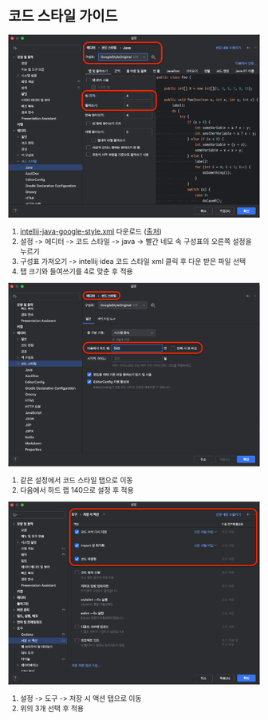 # 코드 스타일 가이드

<img src="../../docs/images/step01.png" alt="가이드 적용 1단계">

1. [intellij-java-google-style.xml](intellij-java-google-style.xml) 다운로드 ([출처](https://google.github.io/styleguide/javaguide.html))
2. 설정 -> 에디터 -> 코드 스타일 -> java -> 빨간 네모 속 구성표의 오른쪽 설정을 누르기
3. 구성표 가져오기 -> intellij idea 코드 스타일 xml 클릭 후 다운 받은 파일 선택
4. 탭 크기와 들여쓰기를 4로 맞춘 후 적용

<img src="../../docs/images/step02.png" alt="가이드 적용 2단계">

1. 같은 설정에서 코드 스타일 탭으로 이동
2. 다음에서 하드 랩 140으로 설정 후 적용

<img src="../../docs/images/step03.png" alt="가이드 적용 3단계">

1. 설정 -> 도구 -> 저장 시 액션 탭으로 이동
2. 위의 3개 선택 후 적용 